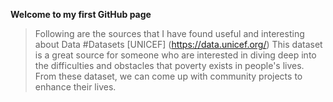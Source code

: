 **Welcome to my first GitHub page** 
>Following are the sources that I have found useful and interesting about Data
#Datasets 
[UNICEF] (https://data.unicef.org/)
>This dataset is a great source for someone who are interested in diving deep into the difficulties and obstacles that poverty exists in people's lives.
>From these dataset, we can come up with community projects to enhance their lives.


